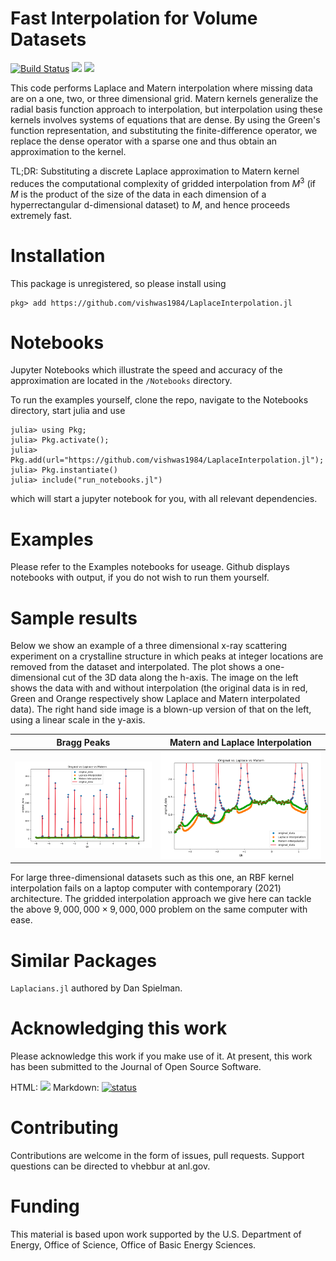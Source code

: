 # Fast Interpolation for Volume Datasets

[![Build Status](https://github.com/vishwas1984/LaplaceInterpolation.jl/actions/workflows/CI.yml/badge.svg)](https://github.com/vishwas1984/LaplaceInterpolation.jl/actions)
[![](https://img.shields.io/badge/docs-stable-blue.svg)](https://vishwas1984.github.io/LaplaceInterpolation.jl/dev)
[![](https://img.shields.io/badge/docs-dev-blue.svg)](https://vishwas1984.github.io/LaplaceInterpolation.jl/dev)

This code performs Laplace and Matern interpolation where missing data are on a one, two, or three
dimensional grid. Matern
kernels generalize the radial basis function approach to interpolation, but
interpolation using these kernels 
involves systems of equations that are dense. By using the Green's function
representation, and substituting the finite-difference operator, we replace the dense operator with a sparse one
and thus obtain an approximation to the kernel.

TL;DR: Substituting a discrete Laplace approximation to Matern kernel reduces the computational complexity of gridded interpolation from $M^3$ (if $M$ is the product of the size of the data in each dimension of a hyperrectangular d-dimensional dataset) to $M$, and hence proceeds extremely fast. 

# Installation

This package is unregistered, so please install using

```
pkg> add https://github.com/vishwas1984/LaplaceInterpolation.jl
```

# Notebooks
Jupyter Notebooks which illustrate the speed and accuracy of the approximation
are located in the `/Notebooks` directory.

To run the examples yourself, clone the repo, navigate to the Notebooks
directory, start julia and use
```
julia> using Pkg; 
julia> Pkg.activate(); 
julia> Pkg.add(url="https://github.com/vishwas1984/LaplaceInterpolation.jl"); 
julia> Pkg.instantiate()
julia> include("run_notebooks.jl") 
```
which will start a jupyter notebook for you, with all relevant dependencies.

# Examples

Please refer to the Examples notebooks for useage. Github displays notebooks with output, if you do not wish to run them yourself.

# Sample results

Below we show an example of a three dimensional x-ray scattering experiment on
a crystalline structure in which peaks at integer locations are removed from the
dataset and interpolated. The plot shows a one-dimensional cut of the 3D data along
the h-axis. The image on the left shows the data with and without interpolation (the
original data is in red, Green and Orange respectively show Laplace and Matern
interpolated data). The right hand side image is a blown-up version of that on the left,
using a linear scale in the y-axis.


Bragg Peaks                | Matern and Laplace Interpolation 
:-------------------------:|:--------------------------------:
![](docs/BraggPeaks.png)  |  ![](docs/Punch_Fill.png)

For large three-dimensional datasets such as this one, an RBF kernel interpolation
fails on a laptop computer with contemporary (2021) architecture. The gridded interpolation
approach we give here can tackle the above $9,000,000 \times 9,000,000$ problem on
the same computer with ease.

# Similar Packages
```Laplacians.jl``` authored by Dan Spielman.

# Acknowledging this work

Please acknowledge this work if you make use of it. At present, this work has been submitted to the Journal of Open Source Software.

HTML: <a href="https://joss.theoj.org/papers/00d8d848d3644d8ac98f746ad236a6e3"><img src="https://joss.theoj.org/papers/00d8d848d3644d8ac98f746ad236a6e3/status.svg"></a>
Markdown: [![status](https://joss.theoj.org/papers/00d8d848d3644d8ac98f746ad236a6e3/status.svg)](https://joss.theoj.org/papers/00d8d848d3644d8ac98f746ad236a6e3)

# Contributing

Contributions are welcome in the form of issues, pull requests. Support questions can be directed to vhebbur at anl.gov.

# Funding
This material is based upon work supported by the U.S. Department of Energy, Office of Science, Office of Basic Energy Sciences.

